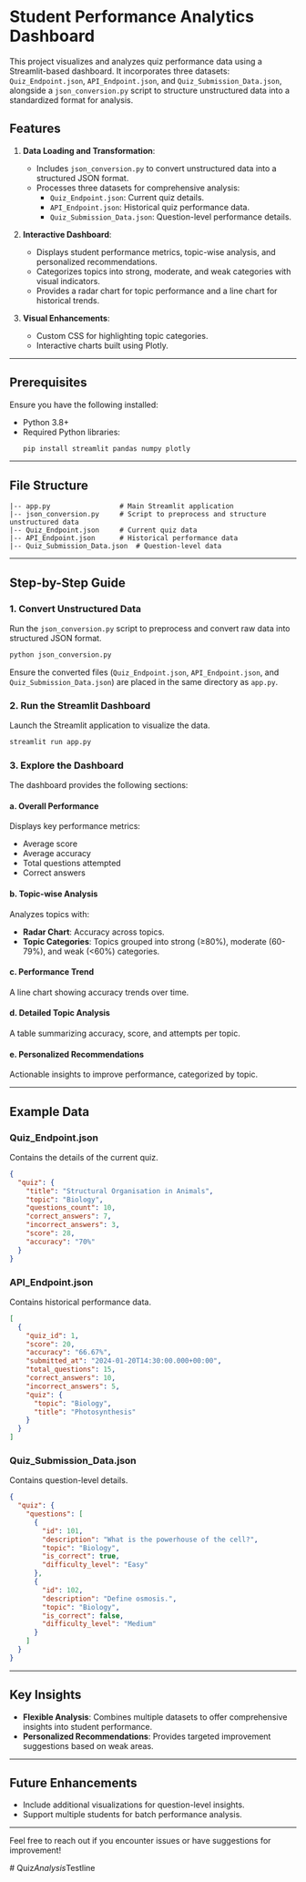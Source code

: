 # Student Performance Analytics Dashboard

This project visualizes and analyzes quiz performance data using a Streamlit-based dashboard. It incorporates three datasets: `Quiz_Endpoint.json`, `API_Endpoint.json`, and `Quiz_Submission_Data.json`, alongside a `json_conversion.py` script to structure unstructured data into a standardized format for analysis.

## Features
1. **Data Loading and Transformation**:
   - Includes `json_conversion.py` to convert unstructured data into a structured JSON format.
   - Processes three datasets for comprehensive analysis:
     - `Quiz_Endpoint.json`: Current quiz details.
     - `API_Endpoint.json`: Historical quiz performance data.
     - `Quiz_Submission_Data.json`: Question-level performance details.

2. **Interactive Dashboard**:
   - Displays student performance metrics, topic-wise analysis, and personalized recommendations.
   - Categorizes topics into strong, moderate, and weak categories with visual indicators.
   - Provides a radar chart for topic performance and a line chart for historical trends.

3. **Visual Enhancements**:
   - Custom CSS for highlighting topic categories.
   - Interactive charts built using Plotly.

---

## Prerequisites
Ensure you have the following installed:
- Python 3.8+
- Required Python libraries:
  ```bash
  pip install streamlit pandas numpy plotly
  ```

---

## File Structure
```
|-- app.py                 # Main Streamlit application
|-- json_conversion.py     # Script to preprocess and structure unstructured data
|-- Quiz_Endpoint.json     # Current quiz data
|-- API_Endpoint.json      # Historical performance data
|-- Quiz_Submission_Data.json  # Question-level data
```

---

## Step-by-Step Guide

### 1. Convert Unstructured Data
Run the `json_conversion.py` script to preprocess and convert raw data into structured JSON format.

```bash
python json_conversion.py
```
Ensure the converted files (`Quiz_Endpoint.json`, `API_Endpoint.json`, and `Quiz_Submission_Data.json`) are placed in the same directory as `app.py`.

### 2. Run the Streamlit Dashboard
Launch the Streamlit application to visualize the data.

```bash
streamlit run app.py
```

### 3. Explore the Dashboard
The dashboard provides the following sections:

#### a. **Overall Performance**
Displays key performance metrics:
- Average score
- Average accuracy
- Total questions attempted
- Correct answers

#### b. **Topic-wise Analysis**
Analyzes topics with:
- **Radar Chart**: Accuracy across topics.
- **Topic Categories**: Topics grouped into strong (≥80%), moderate (60-79%), and weak (<60%) categories.

#### c. **Performance Trend**
A line chart showing accuracy trends over time.

#### d. **Detailed Topic Analysis**
A table summarizing accuracy, score, and attempts per topic.

#### e. **Personalized Recommendations**
Actionable insights to improve performance, categorized by topic.

---

## Example Data
### Quiz_Endpoint.json
Contains the details of the current quiz.
```json
{
  "quiz": {
    "title": "Structural Organisation in Animals",
    "topic": "Biology",
    "questions_count": 10,
    "correct_answers": 7,
    "incorrect_answers": 3,
    "score": 28,
    "accuracy": "70%"
  }
}
```

### API_Endpoint.json
Contains historical performance data.
```json
[
  {
    "quiz_id": 1,
    "score": 20,
    "accuracy": "66.67%",
    "submitted_at": "2024-01-20T14:30:00.000+00:00",
    "total_questions": 15,
    "correct_answers": 10,
    "incorrect_answers": 5,
    "quiz": {
      "topic": "Biology",
      "title": "Photosynthesis"
    }
  }
]
```

### Quiz_Submission_Data.json
Contains question-level details.
```json
{
  "quiz": {
    "questions": [
      {
        "id": 101,
        "description": "What is the powerhouse of the cell?",
        "topic": "Biology",
        "is_correct": true,
        "difficulty_level": "Easy"
      },
      {
        "id": 102,
        "description": "Define osmosis.",
        "topic": "Biology",
        "is_correct": false,
        "difficulty_level": "Medium"
      }
    ]
  }
}
```

---

## Key Insights
- **Flexible Analysis**: Combines multiple datasets to offer comprehensive insights into student performance.
- **Personalized Recommendations**: Provides targeted improvement suggestions based on weak areas.

---

## Future Enhancements
- Include additional visualizations for question-level insights.
- Support multiple students for batch performance analysis.

---

Feel free to reach out if you encounter issues or have suggestions for improvement!

#   Q u i z _ A n a l y s i s _ T e s t l i n e  
 